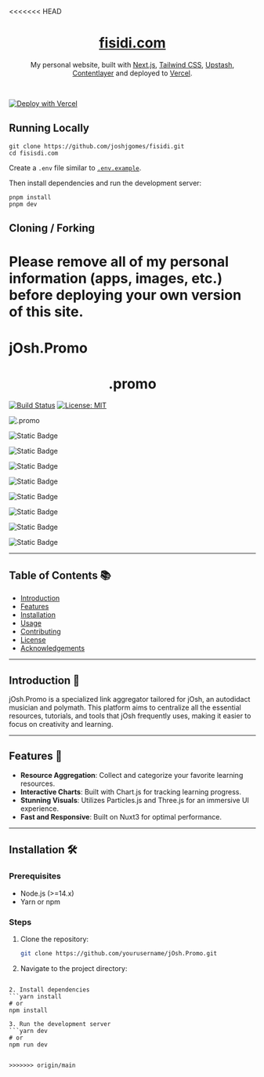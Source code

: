 <<<<<<< HEAD
<div align="center">
    <a href="https://fisidi.com"><h1 align="center">fisidi.com</h1></a>

My personal website, built with [Next.js](https://nextjs.org/), [Tailwind CSS](https://tailwindcss.com/), [Upstash](https://upstash.com?ref=fisidi.com), [Contentlayer](https://www.contentlayer.dev/) and deployed to [Vercel](https://vercel.com/).

</div>

<br/>

[![Deploy with Vercel](https://vercel.com/button)](https://vercel.com/new/upstash/clone?demo-title=Next.js%20Portfolio%20with%20Pageview%20Counter&demo-description=Portfolio%20site%20with%20pageview%20counter%2C%20built%20with%20Next.js%2013%20App%20Router%2C%20Contentlayer%2C%20and%20Upstash%20Redis.&demo-url=https%3A%2F%2Ffisidi.com%2F&demo-image=%2F%2Fimages.ctfassets.net%2Fe5382hct74si%2F1DA8n5a6WaP9p1FXf9LmUY%2Fc6264fa2732355787bf657df92dda8a1%2FCleanShot_2023-04-17_at_14.17.37.png&app-name=Next.js%20Portfolio%20with%20Pageview%20Counter&repository-name=nextjs-portfolio-pageview-counter&repository-url=https%3A%2F%2Fgithub.com%2Fchronark%2Fchronark.com&from=templates&integration-ids=oac_V3R1GIpkoJorr6fqyiwdhl17)

## Running Locally

```sh-session
git clone https://github.com/joshjgomes/fisidi.git
cd fisisdi.com
```

Create a `.env` file similar to [`.env.example`](https://github.com/joshjgomes/fisidi/blob/main/.env.example).

Then install dependencies and run the development server:

```sh-session
pnpm install
pnpm dev
```

## Cloning / Forking

Please remove all of my personal information (apps, images, etc.) before deploying your own version of this site.
=======
# jOsh.Promo 

<h1 align="center" id="title">.promo</h1>

> 

[![Build Status](https://travis-ci.com/yourusername/jOsh.Promo.svg?branch=main)](https://travis-ci.com/yourusername/jOsh.Promo)
[![License: MIT](https://img.shields.io/badge/License-MIT-yellow.svg)](https://opensource.org/licenses/MIT)

![.promo ](https://github.com/joshjgomes/.promo/assets/76191290/accec06b-e37a-42e0-aa9a-08da966dce51)


![Static Badge](https://img.shields.io/badge/Nuxt-%2300DC82?style=for-the-badge&logo=nuxtdotjs&logoColor=%23ffffff&labelColor=%2300DC82&cacheSeconds=3600)

![Static Badge](https://img.shields.io/badge/solidity-%23363636?style=for-the-badge&logo=solidity&logoColor=%23ffffff&labelColor=%23363636&cacheSeconds=3600)

![Static Badge](https://img.shields.io/badge/sass-%23CC6699?style=for-the-badge&logo=sass&logoColor=%23ffffff&labelColor=%23CC6699&cacheSeconds=3600)

![Static Badge](https://img.shields.io/badge/Three-%23000000?style=for-the-badge&logo=threedotjs&logoColor=%23ffffff&labelColor=%23000000&cacheSeconds=3600)

![Static Badge](https://img.shields.io/badge/supabase-%233FCF8E?style=for-the-badge&logo=supabase&logoColor=%23ffffff&labelColor=%233FCF8E&cacheSeconds=3600)

![Static Badge](https://img.shields.io/badge/coinmarketcap-%23363636?style=for-the-badge&logo=coinmarketcap&logoColor=%23ffffff&labelColor=%23363636&cacheSeconds=3600)

![Static Badge](https://img.shields.io/badge/Cloudflare-%23F38020?style=for-the-badge&logo=cloudflare&logoColor=%23ffffff&labelColor=%23F38020&color=%23F38020)

![Static Badge](https://img.shields.io/badge/chartdotjs-%23FF6384?style=for-the-badge&logo=chartdotjs&logoColor=%23ffffff&labelColor=%23FF6384&cacheSeconds=3600)






---

## Table of Contents 📚

- [Introduction](#introduction)
- [Features](#features)
- [Installation](#installation)
- [Usage](#usage)
- [Contributing](#contributing)
- [License](#license)
- [Acknowledgements](#acknowledgements)

---

## Introduction 🎉

jOsh.Promo is a specialized link aggregator tailored for jOsh, an autodidact musician and polymath. This platform aims to centralize all the essential resources, tutorials, and tools that jOsh frequently uses, making it easier to focus on creativity and learning.

---

## Features 🌟

- **Resource Aggregation**: Collect and categorize your favorite learning resources.
- **Interactive Charts**: Built with Chart.js for tracking learning progress.
- **Stunning Visuals**: Utilizes Particles.js and Three.js for an immersive UI experience.
- **Fast and Responsive**: Built on Nuxt3 for optimal performance.

---

## Installation 🛠️

### Prerequisites

- Node.js (>=14.x)
- Yarn or npm

### Steps

1. Clone the repository:

   ```bash
   git clone https://github.com/yourusername/jOsh.Promo.git

2. Navigate to the project directory:

```cd jOsh.Promo

2. Install dependencies
```yarn install
# or
npm install

3. Run the development server
```yarn dev
# or
npm run dev


>>>>>>> origin/main
